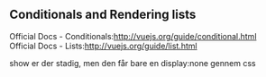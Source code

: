 ## Conditionals and Rendering lists

Official Docs - Conditionals:http://vuejs.org/guide/conditional.html <br>
Official Docs - Lists:http://vuejs.org/guide/list.html

show er der stadig, men den får bare en display:none gennem css

